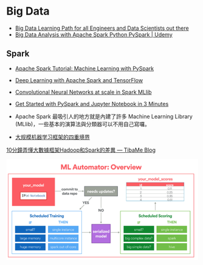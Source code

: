 # Big Data



* [Big Data Learning Path for all Engineers and Data Scientists out there](https://www.analyticsvidhya.com/blog/2017/03/big-data-learning-path-for-all-engineers-and-data-scientists-out-there/)
* [Big Data Analysis with Apache Spark Python PySpark \| Udemy](https://www.udemy.com/machine-learning-and-bigdata-analysis-with-apache-spark-python-pyspark/)





## Spark

* [Apache Spark Tutorial: Machine Learning with PySpark](https://www.datacamp.com/community/tutorials/apache-spark-tutorial-machine-learning)
* [Deep Learning with Apache Spark and TensorFlow](https://databricks.com/blog/2016/01/25/deep-learning-with-apache-spark-and-tensorflow.html)
* [Convolutional Neural Networks at scale in Spark MLlib](https://www.slideshare.net/Hadoop_Summit/convolutional-neural-networks-at-scale-in-spark-mllib)





* [Get Started with PySpark and Jupyter Notebook in 3 Minutes](https://blog.sicara.com/get-started-pyspark-jupyter-guide-tutorial-ae2fe84f594f)
* Apache Spark 最吸引人的地方就是內建了許多 Machine Learning Library \(MLlib\)，一些基本的演算法與分類器可以不用自己寫囉。
* [大规模机器学习框架的四重境界](https://zhuanlan.zhihu.com/p/29968773)

[10分鐘弄懂大數據框架Hadoop和Spark的差異 — TibaMe Blog](http://blog.tibame.com/?p=1752)



![](.gitbook/assets/image%20%287%29.png)

